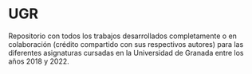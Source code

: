 # UGR
Repositorio con todos los trabajos desarrollados completamente o en colaboración (crédito compartido con sus respectivos autores) para las diferentes asignaturas cursadas en la Universidad de Granada entre los años 2018 y 2022.

